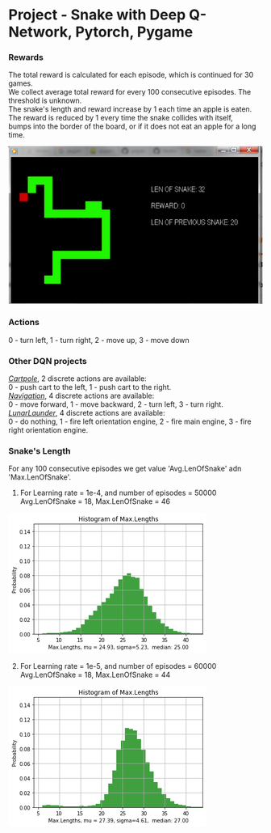 # Project - Snake with Deep Q-Network, Pytorch, Pygame

### Rewards

The total reward is calculated for each episode, which is continued for 30 games.   
We collect average total reward for every 100 consecutive episodes. The threshold is unknown.    
The snake's length and reward increase by 1 each time an apple is eaten.    
The reward is reduced by 1 every time the snake collides with itself,    
bumps into the border of the board, or if it does not eat an apple for a long time. 

![](images/snake.png)

### Actions
0 - turn left,  1 - turn right, 2 - move up, 3 - move down


### Other DQN projects

[_Cartpole_](https://github.com/Rafael1s/Deep-Reinforcement-Learning-Udacity/edit/master/Cartpole-Deep-Q-Learning), 2 discrete actions are available:  
0 - push cart to the left, 1 - push cart to the right.     
[_Navigation_](https://github.com/Rafael1s/Deep-Reinforcement-Learning-Udacity/tree/master/Project-1_Navigation-DQN), 4 discrete actions are available:     
0 - move forward, 1 - move backward, 2 - turn left, 3 - turn right.    
[_LunarLaunder_](https://github.com/Rafael1s/Deep-Reinforcement-Learning-Udacity/new/master/LunarLander-v2-DQN), 4 discrete actions are available:  
 0 - do nothing, 1 - fire left orientation engine, 2 - fire main engine,  3 - fire right orientation engine.   
 
 ### Snake's Length
 
 For any 100 consecutive episodes we get value 'Avg.LenOfSnake' adn 'Max.LenOfSnake'.
 
 1.  For Learning rate = 1e-4, and number of episodes = 50000      
 Avg.LenOfSnake = 18,  Max.LenOfSnake = 46    
 
 ![](images/hist-snake_lr-e-4.png)    
 
 2.  For Learning rate = 1e-5, and number of episodes = 60000    
 Avg.LenOfSnake = 18,  Max.LenOfSnake = 44    
 
 ![](images/hist-snake-lr-e-5.png)    
 
